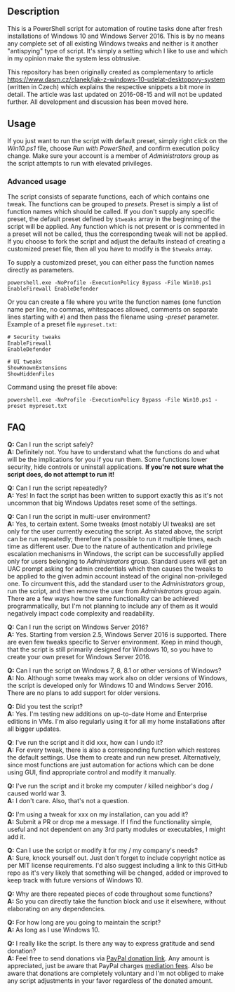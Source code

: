 ## Description

This is a PowerShell script for automation of routine tasks done after fresh installations of Windows 10 and Windows Server 2016. This is by no means any complete set of all existing Windows tweaks and neither is it another "antispying" type of script. It's simply a setting which I like to use and which in my opinion make the system less obtrusive.

This repository has been originally created as complementary to article <https://www.dasm.cz/clanek/jak-z-windows-10-udelat-desktopovy-system> (written in Czech) which explains the respective snippets a bit more in detail. The article was last updated on 2016-08-15 and will not be updated further. All development and discussion has been moved here.

## Usage
If you just want to run the script with default preset, simply right click on the *Win10.ps1* file, choose *Run with PowerShell*, and confirm execution policy change. Make sure your account is a member of *Administrators* group as the script attempts to run with elevated privileges.

### Advanced usage
The script consists of separate functions, each of which contains one tweak. The functions can be grouped to *presets*. Preset is simply a list of function names which should be called. If you don't supply any specific preset, the default preset defined by `$tweaks` array in the beginning of the script will be applied. Any function which is not present or is commented in a preset will not be called, thus the corresponding tweak will not be applied. If you choose to fork the script and adjust the defaults instead of creating a customized preset file, then all you have to modify is the `$tweaks` array.

To supply a customized preset, you can either pass the function names directly as parameters.

    powershell.exe -NoProfile -ExecutionPolicy Bypass -File Win10.ps1 EnableFirewall EnableDefender

Or you can create a file where you write the function names (one function name per line, no commas, whitespaces allowed, comments on separate lines starting with `#`) and then pass the filename using *-preset* parameter.  
Example of a preset file `mypreset.txt`:

    # Security tweaks
    EnableFirewall
    EnableDefender

    # UI tweaks
    ShowKnownExtensions
    ShowHiddenFiles

Command using the preset file above:

    powershell.exe -NoProfile -ExecutionPolicy Bypass -File Win10.ps1 -preset mypreset.txt

## FAQ

**Q:** Can I run the script safely?  
**A:** Definitely not. You have to understand what the functions do and what will be the implications for you if you run them. Some functions lower security, hide controls or uninstall applications. **If you're not sure what the script does, do not attempt to run it!**

**Q:** Can I run the script repeatedly?  
**A:** Yes! In fact the script has been written to support exactly this as it's not uncommon that big Windows Updates reset some of the settings.

**Q:** Can I run the script in multi-user environment?  
**A:** Yes, to certain extent. Some tweaks (most notably UI tweaks) are set only for the user currently executing the script. As stated above, the script can be run repeatedly; therefore it's possible to run it multiple times, each time as different user. Due to the nature of authentication and privilege escalation mechanisms in Windows, the script can be successfully applied only for users belonging to *Administrators* group. Standard users will get an UAC prompt asking for admin credentials which then causes the tweaks to be applied to the given admin account instead of the original non-privileged one. To circumvent this, add the standard user to the *Administrators* group, run the script, and then remove the user from *Administrators* group again. There are a few ways how the same functionality can be achieved programmatically, but I'm not planning to include any of them as it would negatively impact code complexity and readability.

**Q:** Can I run the script on Windows Server 2016?  
**A:** Yes. Starting from version 2.5, Windows Server 2016 is supported. There are even few tweaks specific to Server environment. Keep in mind though, that the script is still primarily designed for Windows 10, so you have to create your own preset for Windows Server 2016.

**Q:** Can I run the script on Windows 7, 8, 8.1 or other versions of Windows?  
**A:** No. Although some tweaks may work also on older versions of Windows, the script is developed only for Windows 10 and Windows Server 2016. There are no plans to add support for older versions.

**Q:** Did you test the script?  
**A:** Yes. I'm testing new additions on up-to-date Home and Enterprise editions in VMs. I'm also regularly using it for all my home installations after all bigger updates.

**Q**: I've run the script and it did xxx, how can I undo it?  
**A:** For every tweak, there is also a corresponding function which restores the default settings. Use them to create and run new preset. Alternatively, since most functions are just automation for actions which can be done using GUI, find appropriate control and modify it manually.

**Q:** I've run the script and it broke my computer / killed neighbor's dog / caused world war 3.  
**A:** I don't care. Also, that's not a question.

**Q:** I'm using a tweak for xxx on my installation, can you add it?  
**A:** Submit a PR or drop me a message. If I find the functionality simple, useful and not dependent on any 3rd party modules or executables, I might add it.

**Q:** Can I use the script or modify it for my / my company's needs?  
**A:** Sure, knock yourself out. Just don't forget to include copyright notice as per MIT license requirements. I'd also suggest including a link to this GitHub repo as it's very likely that something will be changed, added or improved to keep track with future versions of Windows 10.

**Q:** Why are there repeated pieces of code throughout some functions?  
**A:** So you can directly take the function block and use it elsewhere, without elaborating on any dependencies.

**Q:** For how long are you going to maintain the script?  
**A:** As long as I use Windows 10.

**Q:** I really like the script. Is there any way to express gratitude and send donation?  
**A:** Feel free to send donations via [PayPal donation link](https://www.paypal.com/cgi-bin/webscr?cmd=_donations&business=disassembler%40dasm%2ecz&item_name=Disassembler&no_shipping=1). Any amount is appreciated, just be aware that PayPal charges [mediation fees](https://www.paypal.com/selfhelp/article/FAQ690). Also be aware that donations are completely voluntary and I'm not obliged to make any script adjustments in your favor regardless of the donated amount.
